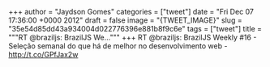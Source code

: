 
+++
author = "Jaydson Gomes"
categories = ["tweet"]
date = "Fri Dec 07 17:36:00 +0000 2012"
draft = false
image = "{TWEET_IMAGE}"
slug = "35e54d85dd43a934004d022776396e881b8f9c6e"
tags = ["tweet"]
title = """RT @braziljs: BrazilJS We..."""
+++
RT @braziljs: BrazilJS Weekly #16 - Seleção semanal do que há de melhor no desenvolvimento web - http://t.co/GPfJax2w
